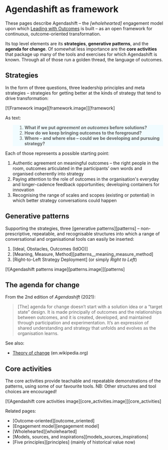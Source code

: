 # Agendashift as framework

These pages describe Agendashift – the *[wholehearted]* engagement model upon which [Leading with Outcomes](https://academy.agendashift.com/leading-with-outcomes) is built – as an open framework for continuous, outcome-oriented transformation.

Its top level elements are its **strategies**, **generative patterns**, and the **agenda for change**. Of somewhat less importance are the **core activities** that package up many of the tools and exercises for which Agendashift is known. Through all of those run a golden thread, the language of outcomes.


## Strategies

In the form of three questions, three leadership principles and meta strategies – strategies for getting better at the kinds of strategy that tend to drive transformation:

[![Framework image][framework.image]][framework]

As text:

<blockquote style="background-color: #F1FCFF; border-left: none;">
    <ol>
        <li><b>What if we put <i>agreement on outcomes</i> before solutions?</b></li>
        <li><b>How do we keep bringing outcomes to the foreground?</b></li>
        <li><b>Where – and where else – could we be developing and pursuing strategy?</b></li>
    </ol>
</blockquote>

Each of those represents a possible starting point:

 1. Authentic agreement on meaningful outcomes – the right people in the room, outcomes articulated in the participants’ own words and organised coherently into strategy
 2. Paying attention to the role of outcomes in the organisation's everyday and longer-cadence feedback opportunities; developing containers for innovation
 3. Recognising the range of scales and scopes (existing or potential) in which better strategy conversations could happen

## Generative patterns

Supporting the strategies, three [generative patterns][patterns] – non-prescriptive, repeatable, and recognisable structures into which a range of conversational and organisational tools can easily be inserted:

  1. [Ideal, Obstacles, Outcomes (IdOO)]
  2. [Meaning, Measure, Method][patterns__meaning_measure_method]
  3. [Right-to-Left Strategy Deployment] (or simply *Right to Left*)  

[![Agendashift patterns image][patterns.image]][patterns]

## The agenda for change

From the 2nd edition of _Agendashift_ (2021):

> [The] agenda for change doesn’t start with a solution idea or a “target state” design. It is made principally of outcomes and the relationships between outcomes, and it is created, developed, and maintained through participation and experimentation. It’s an expression of shared understanding and strategy that unfolds and evolves as the organisation learns.

See also:

  * [Theory of change](https://en.wikipedia.org/wiki/Theory_of_change) (en.wikipedia.org)

## Core activities

The core activities provide teachable and repeatable demonstrations of the patterns, using some of our favourite tools. NB: Other structures and tool choices are encouraged!

[![Agendashift core activities image][core_activities.image]][core_activities]

Related pages:

  * [Outcome-oriented][outcome_oriented]
  * [Engagement model][engagement model]
  * [Wholehearted][wholehearted]
  * [Models, sources, and inspirations][models_sources_inspirations]
  * [Five principles][principles] (mainly of historical value now)
